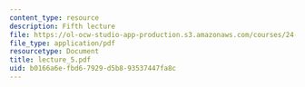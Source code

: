 ```yaml
---
content_type: resource
description: Fifth lecture
file: https://ol-ocw-studio-app-production.s3.amazonaws.com/courses/24-111-philosophy-of-quantum-mechanics-spring-2005/b0166a6efbd67929d5b893537447fa8c_lecture_5.pdf
file_type: application/pdf
resourcetype: Document
title: lecture_5.pdf
uid: b0166a6e-fbd6-7929-d5b8-93537447fa8c
---
```

